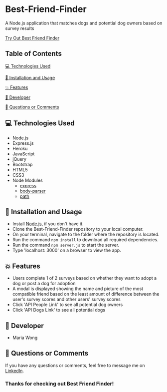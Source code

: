 # Best-Friend-Finder

A Node.js application that matches dogs and potential dog owners based on survey results

[Try Out Best Friend Finder](https://best-friend-finder-1.herokuapp.com/)


## Table of Contents

[:computer:  Technologies Used](#technologies-used)

[:dvd:  Installation and Usage](#installation)

[:boom:  Features](#features)

[:bust_in_silhouette:  Developer](#developer)

[:email:  Questions or Comments](#questions-or-comments)


## <a name="technologies-used"></a> :computer: Technologies Used 
 
* Node.js
* Express.js
* Heroku
* JavaScript
* jQuery
* Bootstrap
* HTML5
* CSS3
* Node Modules
	* [express](https://www.npmjs.com/package/express)
	* [body-parser](https://www.npmjs.com/package/body-parser)
	* [path](https://www.npmjs.com/package/path) 

## <a name="installation"></a> :dvd: Installation and Usage 

* Install [Node.js](https://nodejs.org/en/download/), if you don't have it.
* Clone the Best-Friend-Finder repository to your local computer.
* On your terminal, navigate to the folder where the repository is located.
* Run the command `npm install` to download all required dependencies.
* Run the command `npm server.js` to start the server.
* Type 'localhost: 3000' on a browser to view the app.


## <a name="features"></a> :boom: Features

* Users complete 1 of 2 surveys based on whether they want to adopt a dog or post a dog for adoption
* A modal is displayed showing the name and picture of the most compatible friend based on the least amount of difference between the user's survey scores and other users' survey scores
* Click 'API People Link' to see all potential dog owners
* Click 'API Dogs Link' to see all potential dogs


## <a name="developer"></a> :bust_in_silhouette: Developer

* Maria Wong 


## <a name="questions-or-comments"></a> :email: Questions or Comments 

If you have any questions or comments, feel free to message me on [LinkedIn](https://www.linkedin.com/in/maria-wong/).

 ### Thanks for checking out Best Friend Finder!


